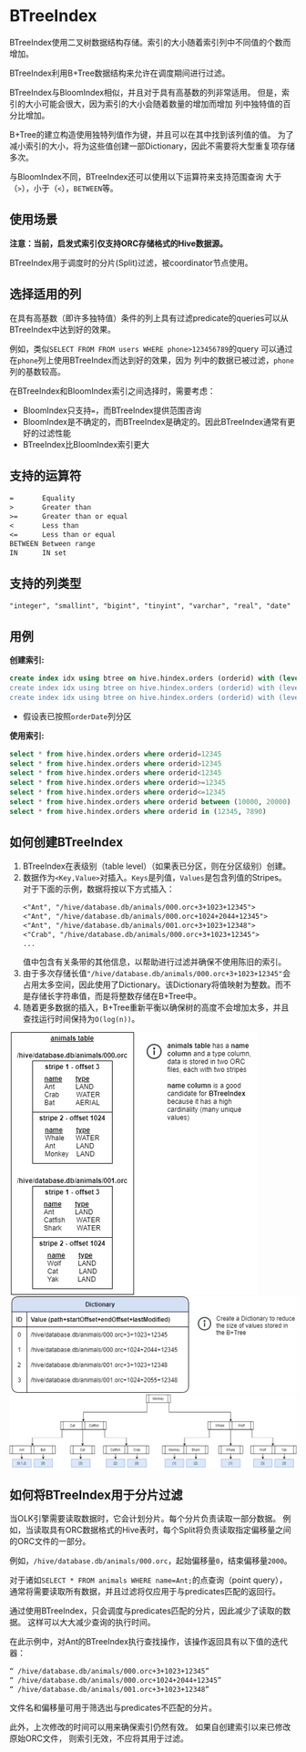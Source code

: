 # BTreeIndex

BTreeIndex使用二叉树数据结构存储。索引的大小随着索引列中不同值的个数而增加。

BTreeIndex利用B+Tree数据结构来允许在调度期间进行过滤。

BTreeIndex与BloomIndex相似，并且对于具有高基数的列非常适用。
但是，索引的大小可能会很大，因为索引的大小会随着数量的增加而增加
列中独特值的百分比增加。

B+Tree的建立构造使用独特列值作为键，并且可以在其中找到该列值的值。
为了减小索引的大小，将为这些值创建一部Dictionary，因此不需要将大型重复项存储多次。

与BloomIndex不同，BTreeIndex还可以使用以下运算符来支持范围查询
大于（`>`），小于（`<`），`BETWEEN`等。

## 使用场景

**注意：当前，启发式索引仅支持ORC存储格式的Hive数据源。**

BTreeIndex用于调度时的分片(Split)过滤，被coordinator节点使用。

## 选择适用的列

在具有高基数（即许多独特值）条件的列上具有过滤predicate的queries可以从BTreeIndex中达到好的效果。

例如，类似`SELECT FROM FROM users WHERE phone>123456789`的query
可以通过在`phone`列上使用BTreeIndex而达到好的效果，因为
列中的数据已被过滤，`phone`列的基数较高。

在BTreeIndex和BloomIndex索引之间选择时，需要考虑：
- BloomIndex只支持`=`，而BTreeIndex提供范围咨询
- BloomIndex是不确定的，而BTreeIndex是确定的。因此BTreeIndex通常有更好的过滤性能
- BTreeIndex比BloomIndex索引更大

## 支持的运算符

    =       Equality
    >       Greater than
    >=      Greater than or equal
    <       Less than
    <=      Less than or equal
    BETWEEN Between range
    IN      IN set

## 支持的列类型
    "integer", "smallint", "bigint", "tinyint", "varchar", "real", "date"

## 用例

**创建索引:**

```sql
create index idx using btree on hive.hindex.orders (orderid) with (level=table)';
create index idx using btree on hive.hindex.orders (orderid) with (level=partition) where orderDate='01-10-2020';
create index idx using btree on hive.hindex.orders (orderid) with (level=partition) where orderDate in ('01-10-2020', '01-10-2020');
```

* 假设表已按照`orderDate`列分区

**使用索引:**
```sql
select * from hive.hindex.orders where orderid=12345
select * from hive.hindex.orders where orderid>12345
select * from hive.hindex.orders where orderid<12345
select * from hive.hindex.orders where orderid>=12345
select * from hive.hindex.orders where orderid<=12345
select * from hive.hindex.orders where orderid between (10000, 20000)
select * from hive.hindex.orders where orderid in (12345, 7890)
```

## 如何创建BTreeIndex

1. BTreeIndex在表级别（table level）（如果表已分区，则在分区级别）创建。
2. 数据作为`<Key,Value>`对插入。`Keys`是列值，`Values`是包含列值的Stripes。
   对于下面的示例，数据将按以下方式插入：
   ```
   <"Ant", "/hive/database.db/animals/000.orc+3+1023+12345">  
   <"Ant", "/hive/database.db/animals/000.orc+1024+2044+12345">  
   <"Ant", "/hive/database.db/animals/001.orc+3+1023+12348">  
   <"Crab", "/hive/database.db/animals/000.orc+3+1023+12345">
   ...
   ```
   值中包含有关条带的其他信息，以帮助进行过滤并确保不使用陈旧的索引。
3. 由于多次存储长值`"/hive/database.db/animals/000.orc+3+1023+12345"`会占用太多空间，因此使用了Dictionary。该Dictionary将值映射为整数。而不是存储长字符串值，而是将整数存储在B+Tree中。
4. 随着更多数据的插入，B+Tree重新平衡以确保树的高度不会增加太多，并且查找运行时间保持为`O(log(n))`。

![btree_animal_table](../images/btree_animal_table.png)
![btree_dictionary](../images/btree_dictionary.png)
![btree_animal_diagram](../images/btree_animal_diagram.png)

## 如何将BTreeIndex用于分片过滤

当OLK引擎需要读取数据时，它会计划分片。每个分片负责读取一部分数据。
例如，当读取具有ORC数据格式的Hive表时，每个Split将负责读取指定偏移量之间的ORC文件的一部分。

例如，`/hive/database.db/animals/000.orc`，起始偏移量`0`，结束偏移量`2000`。

对于诸如`SELECT * FROM animals WHERE name=Ant;`的点查询（point query），
通常将需要读取所有数据，并且过滤将仅应用于与predicates匹配的返回行。

通过使用BTreeIndex，只会调度与predicates匹配的分片，因此减少了读取的数据。
这样可以大大减少查询的执行时间。

在此示例中，对Ant的BTreeIndex执行查找操作，该操作返回具有以下值的迭代器：
```
“ /hive/database.db/animals/000.orc+3+1023+12345”
“ /hive/database.db/animals/000.orc+1024+2044+12345”
“ /hive/database.db/animals/001.orc+3+1023+12348”
```
文件名和偏移量可用于筛选出与predicates不匹配的分片。

此外，上次修改的时间可以用来确保索引仍然有效。
如果自创建索引以来已修改原始ORC文件，
则索引无效，不应将其用于过滤。
